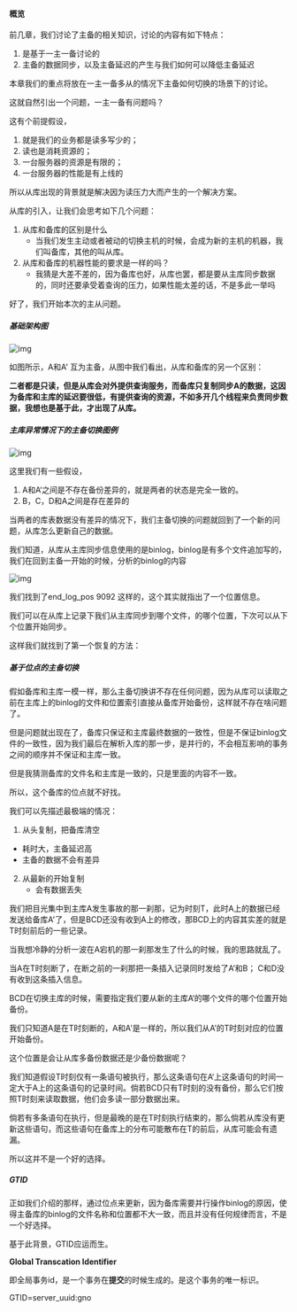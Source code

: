 #### 概览

前几章，我们讨论了主备的相关知识，讨论的内容有如下特点：

1. 是基于一主一备讨论的
2. 主备的数据同步，以及主备延迟的产生与我们如何可以降低主备延迟

本章我们的重点将放在一主一备多从的情况下主备如何切换的场景下的讨论。

这就自然引出一个问题，一主一备有问题吗？

这有个前提假设，

1. 就是我们的业务都是读多写少的；
2. 读也是消耗资源的；
3. 一台服务器的资源是有限的；
4. 一台服务器的性能是有上线的

所以从库出现的背景就是解决因为读压力大而产生的一个解决方案。



从库的引入，让我们会思考如下几个问题：

1. 从库和备库的区别是什么
   - 当我们发生主动或者被动的切换主机的时候，会成为新的主机的机器，我们叫备库，其他的叫从库。
2. 从库和备库的机器性能的要求是一样的吗？
   - 我猜是大差不差的，因为备库也好，从库也罢，都是要从主库同步数据的，同时还要承受着查询的压力，如果性能太差的话，不是多此一举吗



好了，我们开始本次的主从问题。



##### 基础架构图

![img](https://static001.geekbang.org/resource/image/aa/79/aadb3b956d1ffc13ac46515a7d619e79.png)

如图所示，A和A' 互为主备，从图中我们看出，从库和备库的另一个区别：

**二者都是只读，但是从库会对外提供查询服务，而备库只复制同步A的数据，这因为备库和主库的延迟要很低，有提供查询的资源，不如多开几个线程来负责同步数据，我想也是基于此，才出现了从库。**



##### 主库异常情况下的主备切换图例

![img](https://static001.geekbang.org/resource/image/00/53/0014f97423bd75235a9187f492fb2453.png)

这里我们有一些假设，

1. A和A‘之间是不存在备份差异的，就是两者的状态是完全一致的。
2. B，C，D和A之间是存在差异的

当两者的库表数据没有差异的情况下，我们主备切换的问题就回到了一个新的问题，从库怎么更新自己的数据。

我们知道，从库从主库同步信息使用的是binlog，binlog是有多个文件追加写的，我们在回到主备一开始的时候，分析的binlog的内容

![img](https://static001.geekbang.org/resource/image/c3/c2/c342cf480d23b05d30a294b114cebfc2.png)

我们找到了end_log_pos 9092 这样的，这个其实就指出了一个位置信息。

我们可以在从库上记录下我们从主库同步到哪个文件，的哪个位置，下次可以从下个位置开始同步。



这样我们就找到了第一个恢复的方法：

##### 基于位点的主备切换

假如备库和主库一模一样，那么主备切换讲不存在任何问题，因为从库可以读取之前在主库上的binlog的文件和位置索引直接从备库开始备份，这样就不存在啥问题了。

但是问题就出现在了，备库只保证和主库最终数据的一致性，但是不保证binlog文件的一致性，因为我们最后在解析入库的那一步，是并行的，不会相互影响的事务之间的顺序并不保证和主库一致。

但是我猜测备库的文件名和主库是一致的，只是里面的内容不一致。

所以，这个备库的位点就不好找。

我们可以先描述最极端的情况：

1.  从头复制，把备库清空

   - 耗时大，主备延迟高
   - 主备的数据不会有差异

2. 从最新的开始复制
   - 会有数据丢失



我们把目光集中到主库A发生事故的那一刹那，记为时刻T，此时A上的数据已经发送给备库A'了，但是BCD还没有收到A上的修改，那BCD上的内容其实差的就是T时刻前后的一些记录。



当我想冷静的分析一波在A宕机的那一刹那发生了什么的时候，我的思路就乱了。



当A在T时刻断了，在断之前的一刹那把一条插入记录同时发给了A’和B； C和D没有收到这条插入信息。

BCD在切换主库的时候，需要指定我们要从新的主库A‘的哪个文件的哪个位置开始备份。

我们只知道A是在T时刻断的，A和A'是一样的，所以我们从A’的T时刻对应的位置开始备份。

这个位置是会让从库多备份数据还是少备份数据呢？

我们知道假设T时刻仅有一条语句被执行，那么这条语句在A‘上这条语句的时间一定大于A上的这条语句的记录时间。倘若BCD只有T时刻的没有备份，那么它们按照T时刻来读取数据，他们会多读一部分数据出来。

倘若有多条语句在执行，但是最晚的是在T时刻执行结束的，那么倘若从库没有更新这些语句，而这些语句在备库上的分布可能散布在T的前后，从库可能会有遗漏。

所以这并不是一个好的选择。



   

#####    GTID

正如我们介绍的那样，通过位点来更新，因为备库需要并行操作binlog的原因，使得主备库的binlog的文件名称和位置都不大一致，而且并没有任何规律而言，不是一个好选择。

基于此背景，GTID应运而生。

**Global Transcation Identifier**

即全局事务id，是一个事务在**提交**的时候生成的。是这个事务的唯一标识。

GTID=server_uuid:gno







   

   

   





